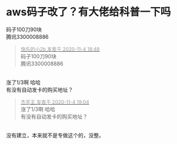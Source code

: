 # aws码子改了？有大佬给科普一下吗


码子100刀90块<br />
腾讯3300008886

<div class="quote"><blockquote><font size="2"><a href="https://www.hostloc.com/forum.php?mod=redirect&amp;goto=findpost&amp;pid=9403029&amp;ptid=762313" target="_blank"><font color="#999999">快乐的小2b 发表于 2020-11-4 18:48</font></a></font><br />
码子100刀90块<br />
腾讯3300008886</blockquote></div><br />
涨了1/3啊 哈哈<br />
有没有自动发卡的购买地址？

<div class="quote"><blockquote><font size="2"><a href="https://www.hostloc.com/forum.php?mod=redirect&amp;goto=findpost&amp;pid=9403090&amp;ptid=762313" target="_blank"><font color="#999999">杰克王 发表于 2020-11-4 19:04</font></a></font><br />
涨了1/3啊 哈哈<br />
有没有自动发卡的购买地址？</blockquote></div><br />
没有建立，本来就不是专做这个的，没整。
